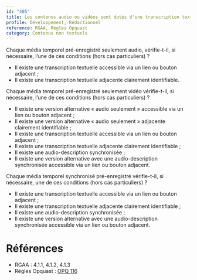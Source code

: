 ```yaml
---
id: "405"
title: Les contenus audio ou vidéos sont dotés d'une transcription textuelle adjacente, ou d'une description audio synchronisée, ou d'une version alternative équivalente.
profile: Développement, Rédactionnel
reference: RGAA, Règles Opquast
category: Contenus non textuels
---
```


Chaque média temporel pré-enregistré seulement audio, vérifie-t-il, si nécessaire, l’une de ces conditions (hors cas particuliers) ?
* Il existe une transcription textuelle accessible via un lien ou bouton adjacent ;
* Il existe une transcription textuelle adjacente clairement identifiable.

Chaque média temporel pré-enregistré seulement vidéo vérifie-t-il, si nécessaire, l’une de ces conditions (hors cas particuliers) ?
* Il existe une version alternative « audio seulement » accessible via un lien ou bouton adjacent ;
* Il existe une version alternative « audio seulement » adjacente clairement identifiable ;
* Il existe une transcription textuelle accessible via un lien ou bouton adjacent ;
* Il existe une transcription textuelle adjacente clairement identifiable ;
* Il existe une audio-description synchronisée ;
* Il existe une version alternative avec une audio-description synchronisée accessible via un lien ou bouton adjacent.

Chaque média temporel synchronisé pré-enregistré vérifie-t-il, si nécessaire, une de ces conditions (hors cas particuliers) ?
* Il existe une transcription textuelle accessible via un lien ou bouton adjacent ;
* Il existe une transcription textuelle adjacente clairement identifiable ;
* Il existe une audio-description synchronisée ;
* Il existe une version alternative avec une audio-description synchronisée accessible via un lien ou bouton adjacent.


# Références

*   RGAA : 4.1.1, 4.1.2, 4.1.3
*   Règles Opquast : [OPQ 116](https://checklists.opquast.com/fr/assurance-qualite-web/chaque-contenu-audio-et-video-est-accompagne-de-sa-transcription-textuelle)
